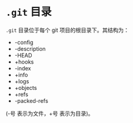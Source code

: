 # `.git` 目录

`.git` 目录位于每个 git 项目的根目录下。其结构为：

   * -config
   * -description
   * -HEAD
   * +hooks
   * -index
   * +info
   * +logs
   * +objects
   * +refs
   * -packed-refs

(-号 表示为文件，+号 表示为目录)。
